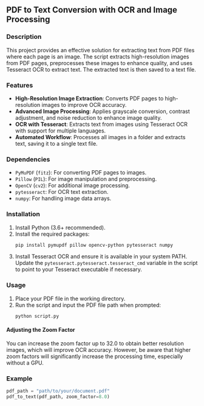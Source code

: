 ## PDF to Text Conversion with OCR and Image Processing

### Description

This project provides an effective solution for extracting text from PDF files where each page is an image. The script extracts high-resolution images from PDF pages, preprocesses these images to enhance quality, and uses Tesseract OCR to extract text. The extracted text is then saved to a text file.

### Features

- **High-Resolution Image Extraction**: Converts PDF pages to high-resolution images to improve OCR accuracy.
- **Advanced Image Processing**: Applies grayscale conversion, contrast adjustment, and noise reduction to enhance image quality.
- **OCR with Tesseract**: Extracts text from images using Tesseract OCR with support for multiple languages.
- **Automated Workflow**: Processes all images in a folder and extracts text, saving it to a single text file.

### Dependencies

- `PyMuPDF` (`fitz`): For converting PDF pages to images.
- `Pillow` (`PIL`): For image manipulation and preprocessing.
- `OpenCV` (`cv2`): For additional image processing.
- `pytesseract`: For OCR text extraction.
- `numpy`: For handling image data arrays.

### Installation

1. Install Python (3.6+ recommended).
2. Install the required packages:
    ```sh
    pip install pymupdf pillow opencv-python pytesseract numpy
    ```
3. Install Tesseract OCR and ensure it is available in your system PATH. Update the `pytesseract.pytesseract.tesseract_cmd` variable in the script to point to your Tesseract executable if necessary.

### Usage

1. Place your PDF file in the working directory.
2. Run the script and input the PDF file path when prompted:
    ```sh
    python script.py
    ```

#### Adjusting the Zoom Factor

You can increase the zoom factor up to 32.0 to obtain better resolution images, which will improve OCR accuracy. However, be aware that higher zoom factors will significantly increase the processing time, especially without a GPU.

### Example

```python
pdf_path = "path/to/your/document.pdf"
pdf_to_text(pdf_path, zoom_factor=8.0)
